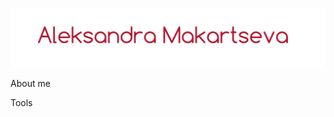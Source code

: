 ![Header](https://github.com/Aleksandra1610/Aleksandra1610/blob/main/assets/logo.jpg)

About me

Tools

